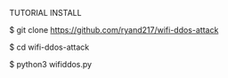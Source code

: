 TUTORIAL INSTALL

$ git clone https://github.com/ryand217/wifi-ddos-attack

$ cd wifi-ddos-attack

$ python3 wifiddos.py
